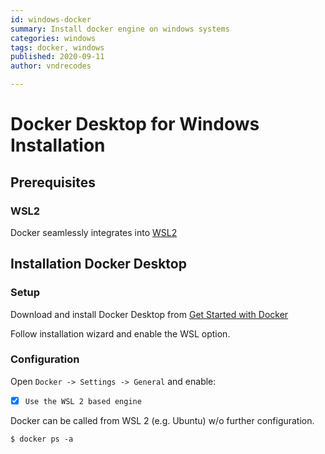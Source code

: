 ```yaml
---
id: windows-docker
summary: Install docker engine on windows systems
categories: windows
tags: docker, windows
published: 2020-09-11
author: vndrecodes

---
```


# Docker Desktop for Windows Installation

## Prerequisites

### WSL2
Docker seamlessly integrates into [WSL2](./wsl.md)

## Installation Docker Desktop

### Setup
Download and install Docker Desktop from [Get Started with Docker](https://www.docker.com/get-started)  

Follow installation wizard and enable the WSL option.


### Configuration

Open `Docker -> Settings -> General` and enable:
- [x] `Use the WSL 2 based engine`

Docker can be called from WSL 2 (e.g. Ubuntu) w/o further configuration.

```shell
$ docker ps -a
```
